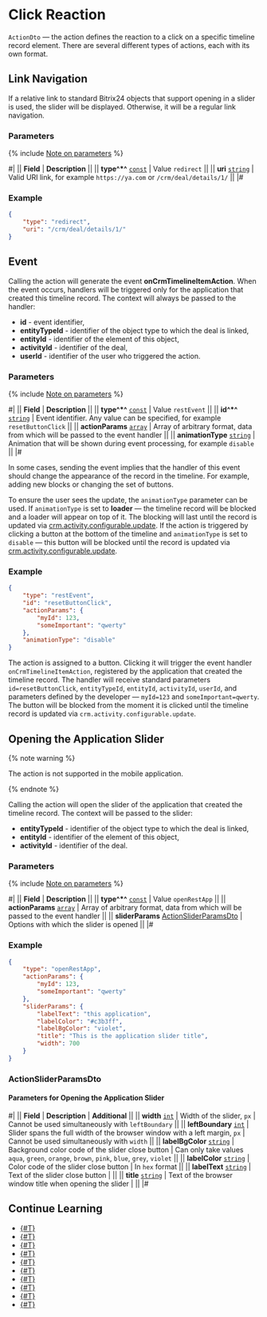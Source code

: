 # Click Reaction

`ActionDto` — the action defines the reaction to a click on a specific timeline record element. There are several different types of actions, each with its own format.

## Link Navigation

If a relative link to standard Bitrix24 objects that support opening in a slider is used, the slider will be displayed. Otherwise, it will be a regular link navigation.

### Parameters

{% include [Note on parameters](../../../../../../_includes/required.md) %}

#|
|| **Field** | **Description** ||
|| **type^*^**
[`const`](../../../../data-types.md) | Value `redirect` ||
|| **uri**
[`string`](../../../../data-types.md) | Valid URI link, for example `https://ya.com` or `/crm/deal/details/1/` ||
|#

### Example

```json
{
    "type": "redirect",
    "uri": "/crm/deal/details/1/"
}
```

## Event

Calling the action will generate the event **onCrmTimelineItemAction**. When the event occurs, handlers will be triggered only for the application that created this timeline record. The context will always be passed to the handler:

- **id** - event identifier,
- **entityTypeId** - identifier of the object type to which the deal is linked,
- **entityId** - identifier of the element of this object,
- **activityId** - identifier of the deal,
- **userId** - identifier of the user who triggered the action.

### Parameters

{% include [Note on parameters](../../../../../../_includes/required.md) %}

#|
|| **Field** | **Description** ||
|| **type^*^**
[`const`](../../../../data-types.md) | Value `restEvent` ||
|| **id^*^**
[`string`](../../../../data-types.md) | Event identifier. Any value can be specified, for example `resetButtonClick` ||
|| **actionParams**
[`array`](../../../../data-types.md) | Array of arbitrary format, data from which will be passed to the event handler ||
|| **animationType**
[`string`](../../../../data-types.md) | Animation that will be shown during event processing, for example `disable` ||
|#

In some cases, sending the event implies that the handler of this event should change the appearance of the record in the timeline. For example, adding new blocks or changing the set of buttons.

To ensure the user sees the update, the `animationType` parameter can be used. If `animationType` is set to **loader** — the timeline record will be blocked and a loader will appear on top of it. The blocking will last until the record is updated via [crm.activity.configurable.update](../crm-activity-configurable-update.md). 
If the action is triggered by clicking a button at the bottom of the timeline and `animationType` is set to `disable` — this button will be blocked until the record is updated via [crm.activity.configurable.update](../crm-activity-configurable-update.md).

### Example

```json
{
    "type": "restEvent",
    "id": "resetButtonClick",
    "actionParams": {
        "myId": 123,
        "someImportant": "qwerty"
    },
    "animationType": "disable"
}
```

The action is assigned to a button. Clicking it will trigger the event handler `onCrmTimelineItemAction`, registered by the application that created the timeline record. 
The handler will receive standard parameters `id=resetButtonClick`, `entityTypeId`, `entityId`, `activityId`, `userId`, and parameters defined by the developer — `myId=123` and `someImportant=qwerty`. The button will be blocked from the moment it is clicked until the timeline record is updated via `crm.activity.configurable.update`.

## Opening the Application Slider

{% note warning %}

The action is not supported in the mobile application.

{% endnote %}

Calling the action will open the slider of the application that created the timeline record. The context will be passed to the slider:

- **entityTypeId** - identifier of the object type to which the deal is linked,
- **entityId** - identifier of the element of this object,
- **activityId** - identifier of the deal.

### Parameters

{% include [Note on parameters](../../../../../../_includes/required.md) %}

#|
|| **Field** | **Description** ||
|| **type^*^**
[`const`](../../../../data-types.md) | Value `openRestApp` ||
|| **actionParams**
[`array`](../../../../data-types.md) | Array of arbitrary format, data from which will be passed to the event handler ||
|| **sliderParams**
[ActionSliderParamsDto](#actionsliderparamsdto) | Options with which the slider is opened ||
|#

### Example

```json
{
    "type": "openRestApp",
    "actionParams": {
        "myId": 123,
        "someImportant": "qwerty"
    },
    "sliderParams": {
        "labelText": "this application",
        "labelColor": "#c3b3ff",
        "labelBgColor": "violet",
        "title": "This is the application slider title",
        "width": 700
    }
}
```

### ActionSliderParamsDto

#### Parameters for Opening the Application Slider

#|
|| **Field** | **Description** | **Additional** ||
|| **width**
[`int`](../../../../data-types.md) | Width of the slider, `px` | Cannot be used simultaneously with `leftBoundary` ||
|| **leftBoundary**
[`int`](../../../../data-types.md) | Slider spans the full width of the browser window with a left margin, `px` | Cannot be used simultaneously with `width` ||
|| **labelBgColor**
[`string`](../../../../data-types.md) | Background color code of the slider close button | Can only take values `aqua`, `green`, `orange`, `brown`, `pink`, `blue`, `grey`, `violet` ||
|| **labelColor**
[`string`](../../../../data-types.md) | Color code of the slider close button | In `hex` format ||
|| **labelText**
[`string`](../../../../data-types.md) | Text of the slider close button | ||
|| **title**
[`string`](../../../../data-types.md) | Text of the browser window title when opening the slider | ||
|#

## Continue Learning

- [{#T}](./layout.md)
- [{#T}](./icon.md)
- [{#T}](./header.md)
- [{#T}](./body.md)
- [{#T}](./content-block.md)
- [{#T}](./footer.md)
- [{#T}](./menu-item.md)
- [{#T}](./field-types.md)
- [{#T}](./rest-app-layout-dto.md)
- [{#T}](./examples.md)